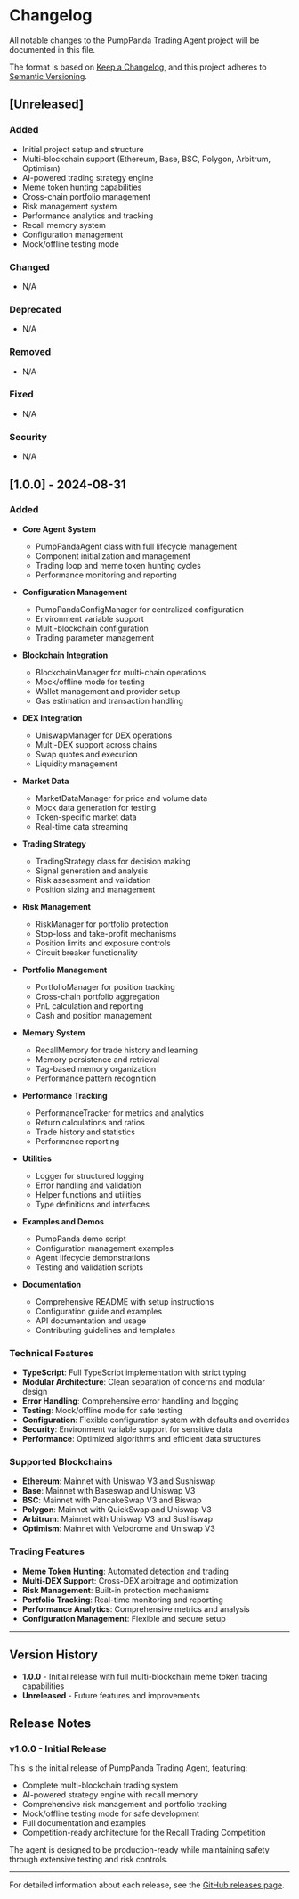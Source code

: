 # Changelog

All notable changes to the PumpPanda Trading Agent project will be documented in this file.

The format is based on [Keep a Changelog](https://keepachangelog.com/en/1.0.0/),
and this project adheres to [Semantic Versioning](https://semver.org/spec/v2.0.0.html).

## [Unreleased]

### Added
- Initial project setup and structure
- Multi-blockchain support (Ethereum, Base, BSC, Polygon, Arbitrum, Optimism)
- AI-powered trading strategy engine
- Meme token hunting capabilities
- Cross-chain portfolio management
- Risk management system
- Performance analytics and tracking
- Recall memory system
- Configuration management
- Mock/offline testing mode

### Changed
- N/A

### Deprecated
- N/A

### Removed
- N/A

### Fixed
- N/A

### Security
- N/A

## [1.0.0] - 2024-08-31

### Added
- **Core Agent System**
  - PumpPandaAgent class with full lifecycle management
  - Component initialization and management
  - Trading loop and meme token hunting cycles
  - Performance monitoring and reporting

- **Configuration Management**
  - PumpPandaConfigManager for centralized configuration
  - Environment variable support
  - Multi-blockchain configuration
  - Trading parameter management

- **Blockchain Integration**
  - BlockchainManager for multi-chain operations
  - Mock/offline mode for testing
  - Wallet management and provider setup
  - Gas estimation and transaction handling

- **DEX Integration**
  - UniswapManager for DEX operations
  - Multi-DEX support across chains
  - Swap quotes and execution
  - Liquidity management

- **Market Data**
  - MarketDataManager for price and volume data
  - Mock data generation for testing
  - Token-specific market data
  - Real-time data streaming

- **Trading Strategy**
  - TradingStrategy class for decision making
  - Signal generation and analysis
  - Risk assessment and validation
  - Position sizing and management

- **Risk Management**
  - RiskManager for portfolio protection
  - Stop-loss and take-profit mechanisms
  - Position limits and exposure controls
  - Circuit breaker functionality

- **Portfolio Management**
  - PortfolioManager for position tracking
  - Cross-chain portfolio aggregation
  - PnL calculation and reporting
  - Cash and position management

- **Memory System**
  - RecallMemory for trade history and learning
  - Memory persistence and retrieval
  - Tag-based memory organization
  - Performance pattern recognition

- **Performance Tracking**
  - PerformanceTracker for metrics and analytics
  - Return calculations and ratios
  - Trade history and statistics
  - Performance reporting

- **Utilities**
  - Logger for structured logging
  - Error handling and validation
  - Helper functions and utilities
  - Type definitions and interfaces

- **Examples and Demos**
  - PumpPanda demo script
  - Configuration management examples
  - Agent lifecycle demonstrations
  - Testing and validation scripts

- **Documentation**
  - Comprehensive README with setup instructions
  - Configuration guide and examples
  - API documentation and usage
  - Contributing guidelines and templates

### Technical Features
- **TypeScript**: Full TypeScript implementation with strict typing
- **Modular Architecture**: Clean separation of concerns and modular design
- **Error Handling**: Comprehensive error handling and logging
- **Testing**: Mock/offline mode for safe testing
- **Configuration**: Flexible configuration system with defaults and overrides
- **Security**: Environment variable support for sensitive data
- **Performance**: Optimized algorithms and efficient data structures

### Supported Blockchains
- **Ethereum**: Mainnet with Uniswap V3 and Sushiswap
- **Base**: Mainnet with Baseswap and Uniswap V3
- **BSC**: Mainnet with PancakeSwap V3 and Biswap
- **Polygon**: Mainnet with QuickSwap and Uniswap V3
- **Arbitrum**: Mainnet with Uniswap V3 and Sushiswap
- **Optimism**: Mainnet with Velodrome and Uniswap V3

### Trading Features
- **Meme Token Hunting**: Automated detection and trading
- **Multi-DEX Support**: Cross-DEX arbitrage and optimization
- **Risk Management**: Built-in protection mechanisms
- **Portfolio Tracking**: Real-time monitoring and reporting
- **Performance Analytics**: Comprehensive metrics and analysis
- **Configuration Management**: Flexible and secure setup

---

## Version History

- **1.0.0** - Initial release with full multi-blockchain meme token trading capabilities
- **Unreleased** - Future features and improvements

## Release Notes

### v1.0.0 - Initial Release
This is the initial release of PumpPanda Trading Agent, featuring:

- Complete multi-blockchain trading system
- AI-powered strategy engine with recall memory
- Comprehensive risk management and portfolio tracking
- Mock/offline testing mode for safe development
- Full documentation and examples
- Competition-ready architecture for the Recall Trading Competition

The agent is designed to be production-ready while maintaining safety through extensive testing and risk controls.

---

For detailed information about each release, see the [GitHub releases page](https://github.com/YOUR_USERNAME/pump-panda-trading-agent/releases).
